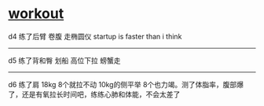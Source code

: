# [workout](https://github.com/zerone0x/tmpbackup/issues/109)

d4 练了后臂 卷腹 走椭圆仪 startup is faster than i think

---

d5 练了背和臀 划船 高位下拉 螃蟹走 

---

d6 练了肩 18kg 8个就拉不动 10kg的侧平举 8个也力竭。测了体脂率，腹部爆了，还是有氧拉长时间吧，练练心肺和体能，不会太差了